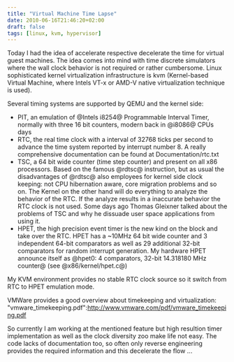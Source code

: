 ```yaml
---
title: "Virtual Machine Time Lapse"
date: 2010-06-16T21:46:20+02:00
draft: false
tags: [linux, kvm, hypervisor]
---
```


Today I had the idea of accelerate respective decelerate the time for virtual guest
machines. The idea comes into mind with time discrete simulators where
the wall clock behavior is not required or rather cumbersome. Linux sophisticated
kernel virtualization infrastructure is kvm (Kernel-based Virtual Machine,
where Intels VT-x or AMD-V native virtualization technique is used).


Several timing systems are supported by QEMU and the kernel side:


* PIT, an emulation of @Intels i8254@ Programmable Interval Timer, normally with three 16 bit counters, modern back in @i8086@ CPUs days
* RTC, the real time clock with a interval of 32768 ticks per second to advance the time system reported by interrupt number 8. A really comprehensive documentation can be found at Documentation/rtc.txt
* TSC, a 64 bit wide counter (time step counter) and present on all x86 processors. Based on the famous @rdtsc@ instruction, but as usual the disadvantages of @rdtsc@ also employees for kernel side clock keeping: not CPU hibernation aware, core migration problems and so on. The Kernel on the other hand will do everything to analyze the behavior of the RTC. If the analyze results in a inaccurate behavior the RTC clock is not used. Some days ago Thomas Gleixner talked about the problems of TSC and why he dissuade user space applications from using it.
* HPET, the high precision event timer is the new kind on the block and take over the RTC. HPET has a ~10MHz 64 bit wide counter and 3 independent 64-bit comparators as well as 29 additional 32-bit comparators for random interrupt generation. My hardware HPET announce itself as @hpet0: 4 comparators, 32-bit 14.318180 MHz counter@ (see @x86/kernel/hpet.c@)


My KVM environment provides no stable RTC clock source so it switch from RTC to
HPET emulation mode.


VMWare provides a good overview about timekeeping and virtualization:
"vmware\_timekeeping.pdf":<http://www.vmware.com/pdf/vmware_timekeeping.pdf>


So currently I am working at the mentioned feature but high resultion timer
implementation as well as the clock diversity zoo make life not easy. The code
lacks of documentation too, so often only reverse engineering provides the
required information and this decelerate the flow ...


